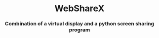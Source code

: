 <h1 align="center">WebShareX</h1>
<h3 align="center">Combination of a virtual display and a python screen sharing program</h3>
